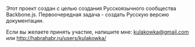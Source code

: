 Этот проект создан с целью создания Русскоязычного сообщества Backbone.js. 
Первоочередная задача - создать Русскую версию документации.

Если вы желаете принять участие, напишите мне: kulakowka@gmail.com или http://habrahabr.ru/users/kulakowka/
